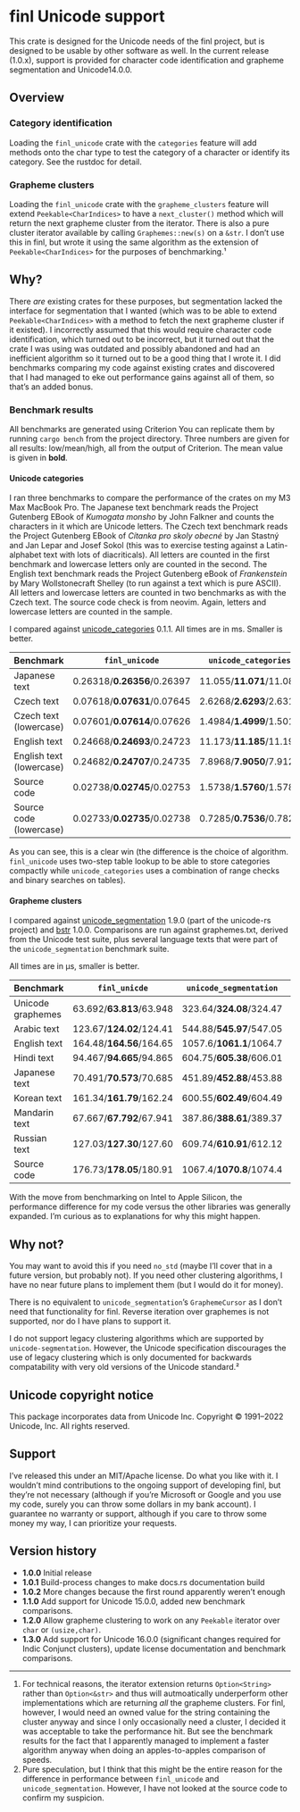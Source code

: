 # finl Unicode support

This crate is designed for the Unicode needs of the finl project, but is designed to be usable by other software as well.
In the current release (1.0.x), support is provided for character code identification and grapheme segmentation and Unicode14.0.0.

## Overview 

### Category identification

Loading the `finl_unicode` crate with the `categories` feature will add methods onto the char type to test the category of a character
or identify its category. See the rustdoc for detail.

### Grapheme clusters

Loading the `finl_unicode` crate with the `grapheme_clusters` feature will extend `Peekable<CharIndices>` to have a `next_cluster()` method which will return the next grapheme cluster from the iterator.
There is also a pure cluster iterator available by calling `Graphemes::new(s)` on a `&str`. I don’t use this in finl, but wrote it using the same algorithm as the extension of `Peekable<CharIndices>` for the purposes of benchmarking.¹

## Why?

There *are* existing crates for these purposes, but segmentation lacked the interface for segmentation that I wanted (which was to be able to extend `Peekable<CharIndices>` with a method to fetch the next grapheme cluster if it existed). 
I incorrectly assumed that this would require character code identification, which turned out to be incorrect, but it turned out that the crate I was using was outdated and possibly abandoned and had an inefficient algorithm so it turned out to be a good thing that I wrote it.
I did benchmarks comparing my code against existing crates and discovered that I had managed to eke out performance gains against all of them, so that’s an added bonus.

###  Benchmark results

All benchmarks are generated using Criterion You can replicate them by running `cargo bench` from the project directory. Three numbers are given for all results: low/mean/high, all from the output of Criterion. The mean value is given in **bold**. 

#### Unicode categories
I ran three benchmarks to compare the performance of the crates on my M3 Max MacBook Pro. 
The Japanese text benchmark reads the Project Gutenberg EBook of *Kumogata monsho* by John Falkner and counts the characters in it which are Unicode letters.
The Czech text benchmark reads the Project Gutenberg EBook of *Cítanka pro skoly obecné* by Jan Stastný and Jan Lepar and Josef Sokol (this was to exercise testing against a Latin-alphabet text with lots of diacriticals). 
All letters are counted in the first benchmark and lowercase letters only are counted in the second.
The English text benchmark reads the Project Gutenberg eBook of *Frankenstein* by Mary Wollstonecraft Shelley (to run against a text which is pure ASCII).
All letters and lowercase letters are counted in two benchmarks as with the Czech text. The source code check is from neovim. Again, letters and lowercase letters are counted in the sample.

I compared against [unicode_categories](https://docs.rs/unicode_categories/latest/unicode_categories/) 0.1.1. All times are in ms. Smaller is better.

| Benchmark                | `finl_unicode`              | `unicode_categories`     |
|--------------------------|-----------------------------|--------------------------|
| Japanese text            | 0.26318/**0.26356**/0.26397 | 11.055/**11.071**/11.088 |
| Czech text               | 0.07618/**0.07631**/0.07645 | 2.6268/**2.6293**/2.6316 |
| Czech text (lowercase)   | 0.07601/**0.07614**/0.07626 | 1.4984/**1.4999**/1.5014 |
| English text             | 0.24668/**0.24693**/0.24723 | 11.173/**11.185**/11.195 |
| English text (lowercase) | 0.24682/**0.24707**/0.24735 | 7.8968/**7.9050**/7.9127 |
| Source code              | 0.02738/**0.02745**/0.02753 | 1.5738/**1.5760**/1.5787 |
| Source code (lowercase)  | 0.02733/**0.02735**/0.02738 | 0.7285/**0.7536**/0.7821 | 

As you can see, this is a clear win (the difference is the choice of algorithm. `finl_unicode` uses two-step table lookup to be able to store categories compactly while `unicode_categories` uses a combination of range checks and binary searches on tables).

#### Grapheme clusters

I compared against [unicode_segmentation](https://docs.rs/unicode-segmentation/latest/unicode_segmentation/) 1.9.0 (part of the unicode-rs project) and [bstr](https://docs.rs/bstr/latest/bstr/) 1.0.0. 
Comparisons are run against graphemes.txt, derived from the Unicode test suite, plus several language
texts that were part of the `unicode_segmentation` benchmark suite. 

All times are in µs, smaller is better.

| Benchmark         | `finl_unicde`            | `unicode_segmentation`   | `bstr`                   |
|-------------------|--------------------------|--------------------------|--------------------------|
| Unicode graphemes | 63.692/**63.813**/63.948 | 323.64/**324.08**/324.47 | 273.24/**273.87**/274.63 |
| Arabic text       | 123.67/**124.02**/124.41 | 544.88/**545.97**/547.05 | 1055.7/**1057.8**/1059.8 |
| English text      | 164.48/**164.56**/164.65 | 1057.6/**1061.1**/1064.7 | 349.35/**349.79**/350.26 |
| Hindi text        | 94.467/**94.665**/94.865 | 604.75/**605.38**/606.01 | 838.03/**840.19**/842.23 |
| Japanese text     | 70.491/**70.573**/70.685 | 451.89/**452.88**/453.88 | 997.97/**1000.5**/1003.4 |
| Korean text       | 161.34/**161.79**/162.24 | 600.55/**602.49**/604.49 | 1291.9/**1293.5**/1295.1 |
| Mandarin text     | 67.667/**67.792**/67.941 | 387.86/**388.61**/389.37 | 919.42/**920.86**/922.38 |
| Russian text      | 127.03/**127.30**/127.60 | 609.74/**610.91**/612.12 | 873.43/**877.29**/881.24 |
| Source code       | 176.73/**178.05**/180.91 | 1067.4/**1070.8**/1074.4 | 494.43/**495.96**/497.62 |

With the move from benchmarking on Intel to Apple Silicon, the performance difference for my code versus the other
libraries was generally expanded. I’m curious as to explanations for why this might happen.

## Why not?

You may want to avoid this if you need `no_std` (maybe I’ll cover that in a future version, but probably not). 
If you need other clustering algorithms, I have no near future plans to implement them (but I would do it for money). 

There is no equivalent to `unicode_segmentation`’s `GraphemeCursor` as I don’t need that functionality 
for finl. Reverse iteration over graphemes is not supported, nor do I have plans to support it.

I do not support legacy clustering algorithms which are supported by `unicode-segmentation`. However, the Unicode
specification discourages the use of legacy clustering which is only documented for backwards compatability with very old versions of the Unicode standard.²


## Unicode copyright notice

This package incorporates data from Unicode Inc.
Copyright © 1991–2022 Unicode, Inc. All rights reserved.

## Support

I’ve released this under an MIT/Apache license. Do what you like with it. 
I wouldn’t mind contributions to the ongoing support of developing finl, but they’re not necessary (although if you’re Microsoft or Google and you use my code, surely you can throw some dollars in my bank account).
I guarantee no warranty or support, although if you care to throw some money my way, I can prioritize your requests.

## Version history

- **1.0.0** Initial release
- **1.0.1** Build-process changes to make docs.rs documentation build
- **1.0.2** More changes because the first round apparently weren’t enough
- **1.1.0** Add support for Unicode 15.0.0, added new benchmark comparisons.
- **1.2.0** Allow grapheme clustering to work on any `Peekable` iterator over `char` or `(usize,char)`.
- **1.3.0** Add support for Unicode 16.0.0 (significant changes required for Indic Conjunct clusters), update license documentation and benchmark comparisons.

---

1. For technical reasons, the iterator extension returns `Option<String>` rather than `Option<&str>` and thus will autmoatically underperform other implementations which are returning *all* the grapheme clusters. 
For finl, however, I would need an owned value for the string containing the cluster anyway and since I only occasionally need a cluster, I decided it was acceptable to take the performance hit. 
But see the benchmark results for the fact that I apparently managed to implement a faster algorithm anyway when doing an apples-to-apples comparison of speeds. 
2. Pure speculation, but I think that this might be the entire reason for the difference in performance between `finl_unicode` and `unicode_segmentation`. However, I have not looked at the source code to confirm my suspicion.